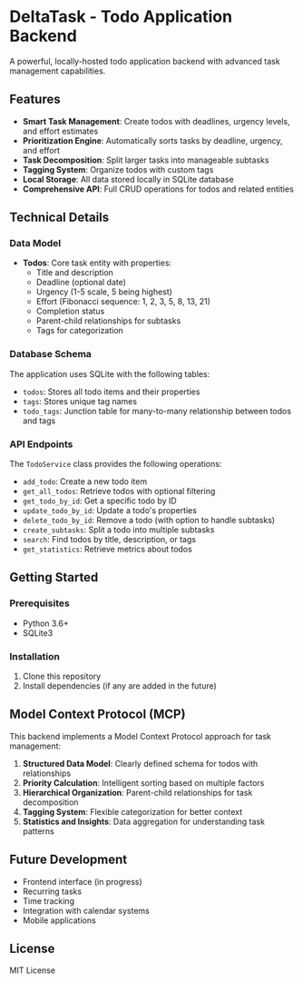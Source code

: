 # DeltaTask - Todo Application Backend

A powerful, locally-hosted todo application backend with advanced task management capabilities.

## Features

- **Smart Task Management**: Create todos with deadlines, urgency levels, and effort estimates
- **Prioritization Engine**: Automatically sorts tasks by deadline, urgency, and effort
- **Task Decomposition**: Split larger tasks into manageable subtasks
- **Tagging System**: Organize todos with custom tags
- **Local Storage**: All data stored locally in SQLite database
- **Comprehensive API**: Full CRUD operations for todos and related entities

## Technical Details

### Data Model

- **Todos**: Core task entity with properties:
  - Title and description
  - Deadline (optional date)
  - Urgency (1-5 scale, 5 being highest)
  - Effort (Fibonacci sequence: 1, 2, 3, 5, 8, 13, 21)
  - Completion status
  - Parent-child relationships for subtasks
  - Tags for categorization

### Database Schema

The application uses SQLite with the following tables:

- `todos`: Stores all todo items and their properties
- `tags`: Stores unique tag names
- `todo_tags`: Junction table for many-to-many relationship between todos and tags

### API Endpoints

The `TodoService` class provides the following operations:

- `add_todo`: Create a new todo item
- `get_all_todos`: Retrieve todos with optional filtering
- `get_todo_by_id`: Get a specific todo by ID
- `update_todo_by_id`: Update a todo's properties
- `delete_todo_by_id`: Remove a todo (with option to handle subtasks)
- `create_subtasks`: Split a todo into multiple subtasks
- `search`: Find todos by title, description, or tags
- `get_statistics`: Retrieve metrics about todos

## Getting Started

### Prerequisites

- Python 3.6+
- SQLite3

### Installation

1. Clone this repository
2. Install dependencies (if any are added in the future)

## Model Context Protocol (MCP)

This backend implements a Model Context Protocol approach for task management:

1. **Structured Data Model**: Clearly defined schema for todos with relationships
2. **Priority Calculation**: Intelligent sorting based on multiple factors
3. **Hierarchical Organization**: Parent-child relationships for task decomposition
4. **Tagging System**: Flexible categorization for better context
5. **Statistics and Insights**: Data aggregation for understanding task patterns

## Future Development

- Frontend interface (in progress)
- Recurring tasks
- Time tracking
- Integration with calendar systems
- Mobile applications

## License

MIT License
